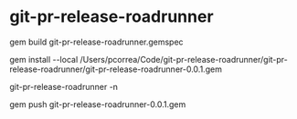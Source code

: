# git-pr-release-roadrunner

gem build git-pr-release-roadrunner.gemspec

gem install --local /Users/pcorrea/Code/git-pr-release-roadrunner/git-pr-release-roadrunner/git-pr-release-roadrunner-0.0.1.gem

git-pr-release-roadrunner -n

gem push git-pr-release-roadrunner-0.0.1.gem